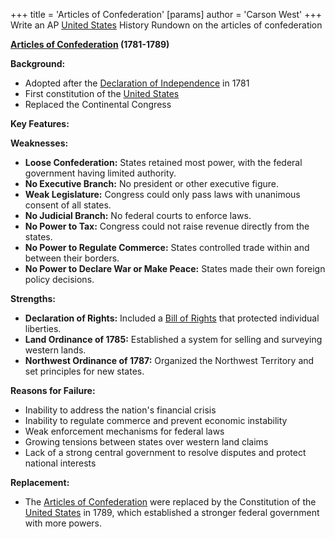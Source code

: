 +++
 title = 'Articles of Confederation'
[params]
	author = 'Carson West'
+++
Write an AP [United States](./../united-states/) History Rundown on the articles of confederation


**[Articles of Confederation](./../articles-of-confederation/) (1781-1789)**

**Background:**
* Adopted after the [Declaration of Independence](./../declaration-of-independence/) in 1781
* First constitution of the [United States](./../united-states/)
* Replaced the Continental Congress

**Key Features:**

**Weaknesses:**
* **Loose Confederation:** States retained most power, with the federal government having limited authority.
* **No Executive Branch:** No president or other executive figure.
* **Weak Legislature:** Congress could only pass laws with unanimous consent of all states.
* **No Judicial Branch:** No federal courts to enforce laws.
* **No Power to Tax:** Congress could not raise revenue directly from the states.
* **No Power to Regulate Commerce:** States controlled trade within and between their borders.
* **No Power to Declare War or Make Peace:** States made their own foreign policy decisions.

**Strengths:**
* **Declaration of Rights:** Included a [Bill of Rights](./../bill-of-rights/) that protected individual liberties.
* **Land Ordinance of 1785:** Established a system for selling and surveying western lands.
* **Northwest Ordinance of 1787:** Organized the Northwest Territory and set principles for new states.

**Reasons for Failure:**
* Inability to address the nation's financial crisis
* Inability to regulate commerce and prevent economic instability
* Weak enforcement mechanisms for federal laws
* Growing tensions between states over western land claims
* Lack of a strong central government to resolve disputes and protect national interests

**Replacement:**
* The [Articles of Confederation](./../articles-of-confederation/) were replaced by the Constitution of the [United States](./../united-states/) in 1789, which established a stronger federal government with more powers.